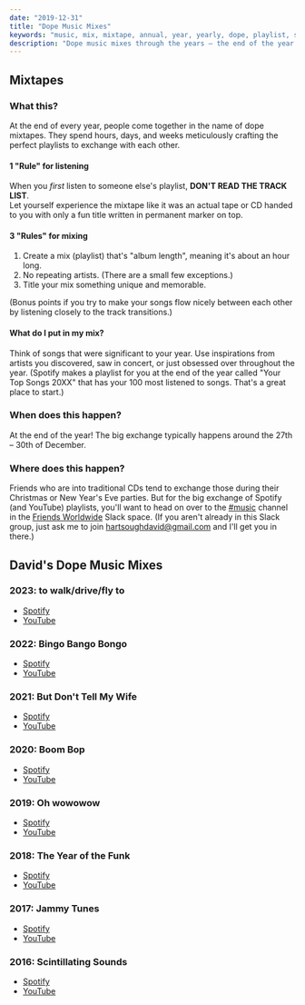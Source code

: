 ```yaml
---
date: "2019-12-31"
title: "Dope Music Mixes"
keywords: "music, mix, mixtape, annual, year, yearly, dope, playlist, songs, exchange"
description: "Dope music mixes through the years — the end of the year playlists. An intro to the annual Dope Mixtape Exchange."
---
```


## Mixtapes

### What this?

At the end of every year, people come together in the name of dope mixtapes. They spend hours, days, and weeks meticulously crafting the perfect playlists to exchange with each other.

#### 1 "Rule" for listening

When you _first_ listen to someone else's playlist, **DON'T READ THE TRACK LIST**.
<br />Let yourself experience the mixtape like it was an actual tape or CD handed to you with only a fun title written in permanent marker on top.

#### 3 "Rules" for mixing

1. Create a mix (playlist) that's "album length", meaning it's about an hour long.
1. No repeating artists. (There are a small few exceptions.)
1. Title your mix something unique and memorable.

(Bonus points if you try to make your songs flow nicely between each other by listening closely to the track transitions.)

#### What do I put in my mix?

Think of songs that were significant to your year. Use inspirations from artists you discovered, saw in concert, or just obsessed over throughout the year. (Spotify makes a playlist for you at the end of the year called "Your Top Songs 20XX" that has your 100 most listened to songs. That's a great place to start.)

### When does this happen?

At the end of the year! The big exchange typically happens around the 27th – 30th of December.

### Where does this happen?

Friends who are into traditional CDs tend to exchange those during their Christmas or New Year's Eve parties. But for the big exchange of Spotify (and YouTube) playlists, you'll want to head on over to the [#music](https://app.slack.com/client/TC5UDUQ82/CC8PMQ3ED) channel in the [Friends Worldwide](https://friendsworldwide.slack.com/) Slack space. (If you aren't already in this Slack group, just ask me to join <hartsoughdavid@gmail.com> and I'll get you in there.)

## David's Dope Music Mixes

### 2023: to walk/drive/fly to

- [Spotify](https://open.spotify.com/playlist/56czkWieuGLAw63uQ3rz1e?si=a19bb93975ee4f4a)
- [YouTube](https://youtube.com/playlist?list=PLNrKhlLaqV1UOA0Mbpop1z_QGQj9N_SVa&si=rbrXo3bhJKlsOg7T)

### 2022: Bingo Bango Bongo

- [Spotify](https://open.spotify.com/playlist/76eWDoH3x66QufrRX8JyA3?si=ee71bb57b0234043)
- [YouTube](https://youtube.com/playlist?list=PLNrKhlLaqV1Wj8nkUoFJ0xZxQbG-wmaam)

### 2021: But Don't Tell My Wife

- [Spotify](https://open.spotify.com/playlist/0gTUm4CgfLtIs55LcWznFW?si=1633b29afb8a4413)
- [YouTube](https://youtube.com/playlist?list=PLNrKhlLaqV1Uvm-uSSFOhQuSLJZUQl3Nm)

### 2020: Boom Bop

- [Spotify](https://open.spotify.com/playlist/45NhVlFiUp7fMerZpflXpC?si=uW9dIAs0S8KEeaqGYLmxMw)
- [YouTube](https://youtube.com/playlist?list=PLNrKhlLaqV1Wa9mBzkdC_i5_rknSyckvK)

### 2019: Oh wowowow

- [Spotify](https://open.spotify.com/playlist/6yhAcmnzy5IajNS0T2NIOJ?si=YAN5dzdtSjOZpCtMpPR4KA)
- [YouTube](https://www.youtube.com/playlist?list=PLNrKhlLaqV1Ud0eD3q4APbo4mX_VKunqo)

### 2018: The Year of the Funk

- [Spotify](https://open.spotify.com/user/davidhartsough/playlist/2ojp8Ic7jc0RZyxUx2OXjS?si=thWjI2v_SKiRglNqypTQDA)
- [YouTube](https://www.youtube.com/playlist?list=PLNrKhlLaqV1Xx6aAy-vNUnNS1pGoY8p5H)

### 2017: Jammy Tunes

- [Spotify](https://open.spotify.com/user/davidhartsough/playlist/69THJTQAJbPiKK2YNghbSB?si=nrURj-YSTAqDAHSWwcsw8Q)
- [YouTube](https://www.youtube.com/playlist?list=PLNrKhlLaqV1VB9Lbj3JALaTXYyiMMccrI)

### 2016: Scintillating Sounds

- [Spotify](https://open.spotify.com/user/davidhartsough/playlist/7BlWTl7i9sRv3uEcTPyz2Y?si=z3MCrq_FTUWGhtBIurlKow)
- [YouTube](https://www.youtube.com/playlist?list=PLNrKhlLaqV1X57O6LcLW0FqMfX0FS_YXq)
